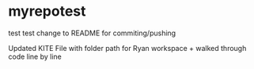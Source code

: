 # myrepotest
test
test change to README for commiting/pushing

Updated KITE File with folder path for Ryan workspace + walked through code line by line